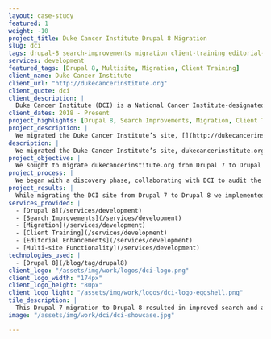 ```yaml
---
layout: case-study
featured: 1
weight: -10
project_title: Duke Cancer Institute Drupal 8 Migration
slug: dci
tags: drupal-8 search-improvements migration client-training editorial-enhancements multisite
services: development
featured_tags: [Drupal 8, Multisite, Migration, Client Training]
client_name: Duke Cancer Institute
client_url: "http://dukecancerinstitute.org"
client_quote: dci
client_description: |
  Duke Cancer Institute (DCI) is a National Cancer Institute-designated Comprehensive Cancer Center at Duke University and Duke Medical Center. Collaborative, innovative, and fast-paced, Duke Cancer Institute exists to discover and develop the world’s best cancer care through first-class patient care, top-tier talent, and game-changing research.
client_dates: 2018 - Present
project_highlights: [Drupal 8, Search Improvements, Migration, Client Training, Editorial Enhancements]
project_description: |
  We migrated the Duke Cancer Institute’s site, [](http://dukecancerinstitute.org), and it’s derivative site [] (https://prostateurologiccenter.dukecancerinstitute.org/) from Drupal 7 to Drupal 8, addressing accessibility and select feature enhancements along the way.
description: |
  We migrated the Duke Cancer Institute’s site, dukecancerinstitute.org, and it’s derivative site prostateurologiccenter.dukecancerinstitute.org/ from Drupal 7 to Drupal 8, addressing accessibility and select feature enhancements along the way.
project_objective: |
  We sought to migrate dukecancerinstitute.org from Drupal 7 to Drupal 8 in order to modernize the platform and improve the editorial experience, search, and accessibility. All the while, our approach sought to allow for the re-use of development efforts for the smaller spinoff site prostateurologiccenter.dukecancerinstitute.org. As always, a priority was to make this project timely and on budget resulting in a functional, smart, and easy-to-use site to support Duke Cancer Institute as an organization, their patients, students, caregivers and scientists.
project_process: |
  We began with a discovery phase, collaborating with DCI to audit the existing Drupal 7 site in order to plan the migration while identifying the critical areas to improve during the Drupal 8 upgrade. The targeted improvements focused on improving search, the editor experience, accessibility.
project_results: |
  While migrating the DCI site from Drupal 7 to Drupal 8 we implemented a new search feature with the ability to load more content that is specifically relevant to the user. Now, users can quickly find exactly what they’re looking for. Then, we built a more functional editor user experience providing DCI content editors more streamlined and workflow with the flexibility needed in order to maintain a cohesive content strategy.
services_provided: |
  - [Drupal 8](/services/development)
  - [Search Improvements](/services/development)
  - [Migration](/services/development)
  - [Client Training](/services/development)
  - [Editorial Enhancements](/services/development)
  - [Multi-site Functionality](/services/development)
technologies_used: |
  - [Drupal 8](/blog/tag/drupal8)
client_logo: "/assets/img/work/logos/dci-logo.png"
client_logo_width: "174px"
client_logo_height: "80px"
client_logo_light: "/assets/img/work/logos/dci-logo-eggshell.png"
tile_description: |
  This Drupal 7 migration to Drupal 8 resulted in improved search and also provided site editors  with a more "component-based" approach to building pages.
image: "/assets/img/work/dci/dci-showcase.jpg"

---
```

